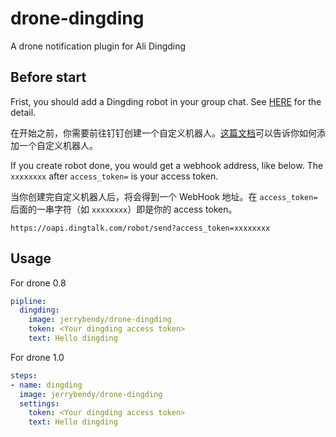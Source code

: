 # drone-dingding
A drone notification plugin for Ali Dingding

## Before start

Frist, you should add a Dingding robot in your group chat. See [HERE](https://open-doc.dingtalk.com/docs/doc.htm?spm=a219a.7629140.0.0.51614a97Ab1nto&treeId=257&articleId=105735&docType=1) for the detail.

在开始之前，你需要前往钉钉创建一个自定义机器人。[这篇文档](https://open-doc.dingtalk.com/docs/doc.htm?spm=a219a.7629140.0.0.51614a97Ab1nto&treeId=257&articleId=105735&docType=1)可以告诉你如何添加一个自定义机器人。

If you create robot done, you would get a webhook address, like below. The `xxxxxxxx` after `access_token=` is your access token.

当你创建完自定义机器人后，将会得到一个 WebHook 地址。在 `access_token=` 后面的一串字符（如 `xxxxxxxx`）即是你的 access token。

```
https://oapi.dingtalk.com/robot/send?access_token=xxxxxxxx
```

## Usage

For drone 0.8

```yml
pipline:
  dingding:
    image: jerrybendy/drone-dingding
    token: <Your dingding access token>
    text: Hello dingding
```

For drone 1.0

```yml
steps:
- name: dingding
  image: jerrybendy/drone-dingding
  settings:
    token: <Your dingding access token>
    text: Hello dingding
```